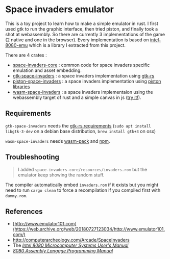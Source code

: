 Space invaders emulator
===========

This is a toy project to learn how to make a simple emulator in rust. I first used gtk to run the graphic interface, then tried piston, and finally took a shot at webassembly. So there are currently
3 implementations of the game (2 native and one in the browser).
Every implementation is based on [intel-8080-emu](https://github.com/AurelienRichez/intel-8080-emu)
which is a library I extracted from this project.

There are 4 crates :
 - [space-invaders-core](./space-invaders-core) : common code for space invaders specific emulation
 and asset embedding.
 - [gtk-space-invaders](./gtk-space-invaders) : a space invaders implementation using 
 [gtk-rs](https://gtk-rs.org/)
 - [piston-space-invaders](./piston-space-invaders) : a space invaders implementation using 
 [piston libraries](https://www.piston.rs/)
 - [wasm-space-invaders](./wasm-space-invaders) : a space invaders implementaion using the 
 webassembly target of rust and a simple canvas in js ([try it!](https://aurelienrichez.github.io/space-invaders/)). 


Requirements
------------

`gtk-space-invaders` needs the [gtk-rs requirements](http://gtk-rs.org/docs-src/requirements.html) 
(`sudo apt install libgtk-3-dev` on a debian base distribution, `brew install gtk+3` on osx)

`wasm-space-invaders` needs [wasm-pack](https://rustwasm.github.io/wasm-pack/) and [npm](https://www.npmjs.com/).

Troubleshooting
---------------
> I added `space-invaders-core/resources/invaders.rom` but the emulator keep showing the random 
> stuff.

The compiler automatically embed `invaders.rom` if it exists but you might need to run `cargo clean`
to force a recompilation if you compiled first with `dummy.rom`.


References 
-------
 - [http://www.emulator101.com](https://web.archive.org/web/20180727123034/http://www.emulator101.com/)
 - http://computerarcheology.com/Arcade/SpaceInvaders
 - The [*Intel 8080 Microcomputer Systems User's Manual*](https://archive.org/details/bitsavers_intelMCS80ocomputerSystemsUsersManual197509_43049640)
 - [*8080 Assembly Langage Programming Manual*](https://archive.org/details/intel-8080-assembly-language-programming-manual-1975)
 
